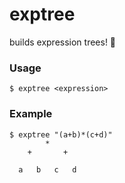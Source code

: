 # exptree
builds expression trees! 🌳
### Usage
```
$ exptree <expression>
```
### Example
```
$ exptree "(a+b)*(c+d)"
        *
    +       +       

  a   b   c   d
```
